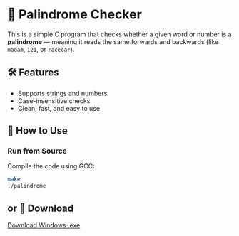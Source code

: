 # 🧠 Palindrome Checker

This is a simple C program that checks whether a given word or number is a **palindrome** — meaning it reads the same forwards and backwards (like `madam`, `121`, or `racecar`).

## 🛠️ Features

- Supports strings and numbers
- Case-insensitive checks
- Clean, fast, and easy to use

## 🚀 How to Use

### Run from Source
Compile the code using GCC:

```bash
make
./palindrome
```
## or 🔽 Download

[Download Windows .exe](https://github.com/maple-v2/palindrome/raw/main/palindrome.exe)


